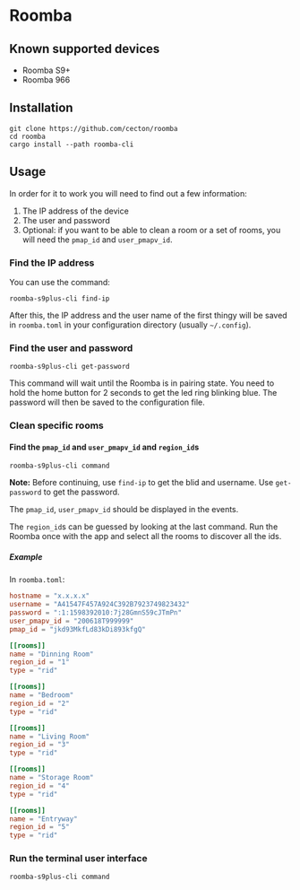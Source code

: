 Roomba
======

Known supported devices
-----------------------

 *  Roomba S9+
 *  Roomba 966

Installation
------------

```
git clone https://github.com/cecton/roomba
cd roomba
cargo install --path roomba-cli
```

Usage
-----

In order for it to work you will need to find out a few information:

1. The IP address of the device
2. The user and password
3. Optional: if you want to be able to clean a room or a set of rooms, you will
   need the `pmap_id` and `user_pmapv_id`.

### Find the IP address

You can use the command:

```
roomba-s9plus-cli find-ip
```

After this, the IP address and the user name of the first thingy will be saved
in `roomba.toml` in your configuration directory (usually `~/.config`).

### Find the user and password

```
roomba-s9plus-cli get-password
```

This command will wait until the Roomba is in pairing state. You need to hold
the home button for 2 seconds to get the led ring blinking blue. The password
will then be saved to the configuration file.

### Clean specific rooms

#### Find the `pmap_id` and `user_pmapv_id` and `region_id`s

```
roomba-s9plus-cli command
```

**Note:** Before continuing, use `find-ip` to get the blid and username. Use
`get-password` to get the password.

The `pmap_id`, `user_pmapv_id` should be displayed in the events.

The `region_id`s can be guessed by looking at the last command. Run the Roomba
once with the app and select all the rooms to discover all the ids.

##### Example

In `roomba.toml`:

```toml
hostname = "x.x.x.x"
username = "A41547F457A924C392B7923749823432"
password = ":1:1598392010:7j28GmnS59cJTmPn"
user_pmapv_id = "200618T999999"
pmap_id = "jkd93MkfLd83kDi893kfgQ"

[[rooms]]
name = "Dinning Room"
region_id = "1"
type = "rid"

[[rooms]]
name = "Bedroom"
region_id = "2"
type = "rid"

[[rooms]]
name = "Living Room"
region_id = "3"
type = "rid"

[[rooms]]
name = "Storage Room"
region_id = "4"
type = "rid"

[[rooms]]
name = "Entryway"
region_id = "5"
type = "rid"
```

### Run the terminal user interface

```
roomba-s9plus-cli command
```
